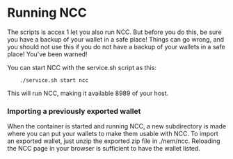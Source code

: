 # Running NCC

The scripts is accex 1 let you also run NCC. But before you do this, be sure
you have a backup of your wallet in a safe place! Things can go wrong, and you
should not use this if you do not have a backup of your wallets in a safe
place! You've been warned!


You can start NCC with the service.sh script as this:

```
    ./service.sh start ncc
```

This will run NCC, making it available 8989 of your host.

### Importing a previously exported wallet

When the container is started and running NCC, a new subdirectory is made where you can put your wallets to make them usable 
with NCC. To import an exported wallet, just unzip the exported zip file in ./nem/ncc. Reloading the NCC page in your browser is 
sufficient to have the wallet listed.


